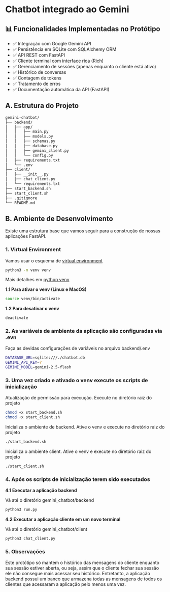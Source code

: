 # Chatbot integrado ao Gemini

## 📊 Funcionalidades Implementadas no Protótipo

- ✅ Integração com Google Gemini API
- ✅ Persistência em SQLite com SQLAlchemy ORM
- ✅ API REST com FastAPI
- ✅ Cliente terminal com interface rica (Rich)
- ✅ Gerenciamento de sessões (apenas enquanto o cliente está ativo)
- ✅ Histórico de conversas
- ✅ Contagem de tokens
- ✅ Tratamento de erros
- ✅ Documentação automática da API (FastAPI)

## A. Estrutura do Projeto

```bash
gemini-chatbot/
├── backend/
│   ├── app/
│   │   ├── main.py
│   │   ├── models.py
│   │   ├── schemas.py
│   │   ├── database.py
│   │   ├── gemini_client.py
│   │   └── config.py
│   ├── requirements.txt
│   └── .env
├── client/
│   ├── __init__.py
│   ├── chat_client.py
│   └── requirements.txt
├── start_backend.sh
├── start_client.sh
├── .gitignore
└── README.md
```

## B. Ambiente de Desenvolvimento

Existe uma estrutura base que vamos seguir para a construção de nossas aplicações FastAPI.

### 1. Virtual Environment

Vamos usar o esquema de [virtual environment](https://docs.python.org/3/library/venv.html)

```bash
python3 -m venv venv
```

Mais detalhes em [python venv](https://packaging.python.org/en/latest/guides/installing-using-pip-and-virtual-environments/#creating-a-virtual-environment)

**1.1 Para ativar o venv (Linux e MacOS)**

```bash
source venv/bin/activate
```

**1.2 Para desativar o venv**

```bash
deactivate
```

### 2. As variáveis de ambiente da aplicação são configuradas via .evn

Faça as devidas configurações de variáveis no arquivo backend/.env

```bash
DATABASE_URL=sqlite:///./chatbot.db
GEMINI_API_KEY=?
GEMINI_MODEL=gemini-2.5-flash
```

### 3. Uma vez criado e ativado o venv execute os scripts de inicialização

Atualização de permissão para execução. Execute no diretório raiz do projeto
```bash
chmod +x start_backend.sh
chmod +x start_client.sh
```

Inicializa o ambiente de backend. Ative o venv e execute no diretório raiz do projeto
```bash
./start_backend.sh
```

Inicializa o ambiente client. Ative o venv e execute no diretório raiz do projeto
```bash
./start_client.sh
```

### 4. Após os scripts de inicialização terem sido executados 

**4.1 Executar a aplicação backend**

Vá até o diretório gemini_chatbot/backend
```bash
python3 run.py
```

**4.2 Executar a aplicação cliente em um novo terminal**

Vá até o diretório gemini_chatbot/client
```bash
python3 chat_client.py
```

### 5. Observações

Este protótipo só mantem o histórico das mensagens do cliente enquanto sua sessão estiver aberta, ou seja, assim que o cliente fechar sua sessão ele não consegue mais acessar seu histórico. Entretanto, a aplicação backend possui um banco que armazena todas as mensagens de todos os clientes que acessaram a aplicação pelo menos uma vez.
